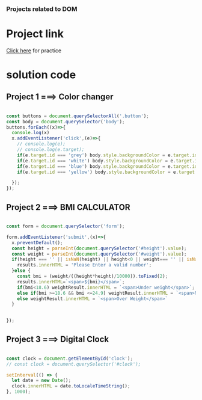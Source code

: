 ### Projects related to DOM

# Project link
[Click here](https://stackblitz.com/edit/dom-project-chaiaurcode?file=index.html) for practice


# solution code

## Project 1 ===> Color changer

```javascript

const buttons = document.querySelectorAll('.button');
const body = document.querySelector('body');
buttons.forEach((x)=>{
  console.log(x)
  x.addEventListener('click',(e)=>{
    // console.log(e);
    // console.log(e.target);
    if(e.target.id === 'grey') body.style.backgroundColor = e.target.id;
    if(e.target.id === 'white') body.style.backgroundColor = e.target.id;
    if(e.target.id === 'blue') body.style.backgroundColor = e.target.id;
    if(e.target.id === 'yellow') body.style.backgroundColor = e.target.id;

  });
});


```

## Project 2 ===> BMI CALCULATOR

```javascript

const form = document.querySelector('form');

form.addEventListener('submit',(x)=>{
  x.preventDefault();
  const height = parseInt(document.querySelector('#height').value);
  const weight = parseInt(document.querySelector('#weight').value);
  if(height === '' || isNaN(height) || height<0 || weight=== '' || isNaN(weight) ||weight<0) {
    results.innerHTML = 'Please Enter a valid number';
  }else {
    const bmi = (weight/((height*height)/10000)).toFixed(2);
    results.innerHTML=`<span>${bmi}</span>`;
    if(bmi<18.6) weightResult.innerHTML = `<span>Under weight</span>`;
    else if(bmi >=18.6 && bmi <=24.9) weightResult.innerHTML = `<span>Normal Weight</span>`;
    else weightResult.innerHTML = `<span>Over Weight</span>`
  }

  
});


```

## Project 3 ===> Digital Clock

```javascript

const clock = document.getElementById('clock');
// const clock = document.querySelector('#clock');

setInterval(() => {
  let date = new Date();
  clock.innerHTML = date.toLocaleTimeString();
}, 1000);

```


